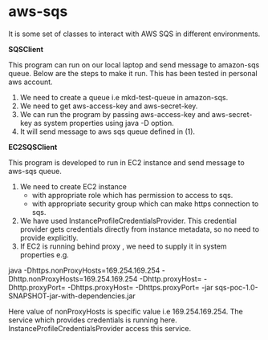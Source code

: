 <h1>aws-sqs</h1>

It is some set of classes to interact with AWS SQS in different environments.


**SQSClient**

This program can run on our local laptop and send message to amazon-sqs queue. Below are the steps to make it run. This has been tested in personal aws account.

 1. We need to create a queue i.e mkd-test-queue in amazon-sqs.
 2. We need to get aws-access-key and aws-secret-key.
 3. We can run the program by passing aws-access-key and aws-secret-key as system properties using java -D option.
 4. It will send message to aws sqs queue defined in (1).
 
**EC2SQSClient**

This program is developed to run in EC2 instance and send message to aws-sqs queue.
 1. We need to create EC2 instance 
	  - with appropriate role which has permission to access to sqs.
	  - with appropriate security group which can make https connection to sqs.
 2. We have used InstanceProfileCredentialsProvider. This credential provider gets credentials directly from instance metadata, so no need to provide explicitly.
 3. If EC2 is running behind proxy , we need to supply it in system properties e.g.
  
 java -Dhttps.nonProxyHosts=169.254.169.254 -Dhttp.nonProxyHosts=169.254.169.254 -Dhttp.proxyHost=<proxyHost> -Dhttp.proxyPort=<proxyPort> -Dhttps.proxyHost=<proxyHost>  -Dhttps.proxyPort=<proxyPort> -jar sqs-poc-1.0-SNAPSHOT-jar-with-dependencies.jar 

Here value of nonProxyHosts is specific value i.e 169.254.169.254. The service which provides credentials is running here. InstanceProfileCredentialsProvider access this service. 

